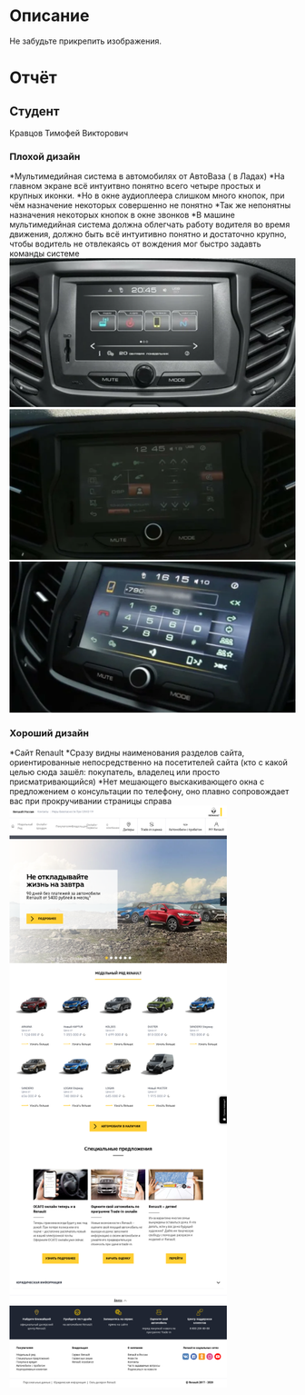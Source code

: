 # Описание 

Не забудьте прикрепить изображения.

# Отчёт
## Студент
Кравцов Тимофей Викторович
### Плохой дизайн
*Мультимедийная  система в автомобилях от АвтоВаза ( в Ладах)
*На главном экране всё интуитвно понятно всего четыре    простых и    крупных иконки. 
*Но в окне аудиоплеера слишком много кнопок, при чём назначение  некоторых совершенно не понятно
*Так же непонятны назначения некоторых кнопок в окне звонков
*В машине мультимедийная система должна облегчать  работу водителя во время движения, должно быть всё интуитивно понятно и достаточно крупно, чтобы водитель не отвлекаясь от вождения мог быстро задавть команды системе
![img](lada1.png)
![img](lada2.png)
![img](lada3.png)
 
### Хороший дизайн
*Сайт Renault
*Сразу видны наименования разделов сайта, ориентированные непосредственно на посетителей сайта (кто с какой целью сюда зашёл: покупатель, владелец или просто присматривающийся)
*Нет мешающего выскакивающего окна с предложением о консультации по телефону, оно плавно сопровождает вас при прокручивании страницы справа 
![img](reno.png)
